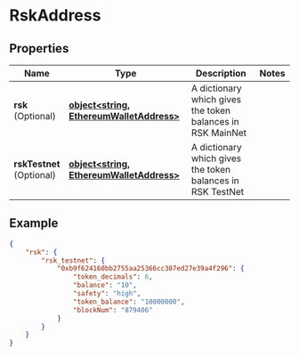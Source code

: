 # RskAddress

## Properties

Name | Type | Description | Notes
------------ | ------------- | ------------- | -------------
**rsk** <br>(Optional)| [**object&lt;string, EthereumWalletAddress&gt;**](EthereumWalletAddress.md) | A dictionary which gives the token balances in RSK MainNet |
**rskTestnet** <br>(Optional)| [**object&lt;string, EthereumWalletAddress&gt;**](EthereumWalletAddress.md) | A dictionary which gives the token balances in RSK TestNet  |

## Example

```json
{
    "rsk": {
        "rsk_testnet": {
            "0xb9f624160bb2755aa25366cc307ed27e39a4f296": {
                "token_decimals": 6,
                "balance": "10",
                "safety": "high",
                "token_balance": "10000000",
                "blockNum": "879406"
            }
        }
    }
}
```